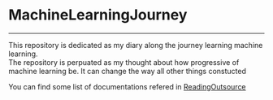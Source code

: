 # MachineLearningJourney
---

This repository is dedicated as my diary along the journey learning machine learning.  
The repository is perpuated as my thought about how progressive of machine learning be. It can change the way all other things constucted

You can find some list of documentations refered in [ReadingOutsource](https://github.com/Hai-Hoang-88/MachineLearningJourney/blob/main/ReadingOutsource.md)
